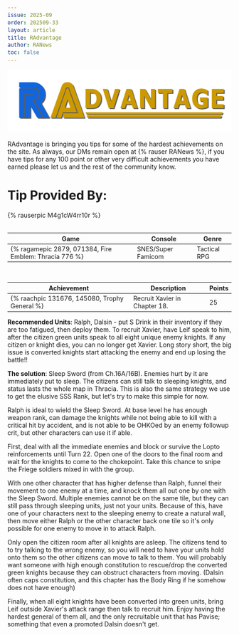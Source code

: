 ```yaml
---
issue: 2025-09
order: 202509-33
layout: article
title: RAdvantage
author: RANews
toc: false
---
```


![](../../img/radvantage.png)

RAdvantage is bringing you tips for some of the hardest achievements on the site. As always, our DMs remain open at {% rauser RANews %}, if you have tips for any 100 point or other very difficult achievements you have earned please let us and the rest of the community know.

# Tip Provided By:

<div class="bingo-winner">
  {% rauserpic M4g1cW4rr10r %}
</div><br>

| Game                                                   | Console            | Genre        |
| ------------------------------------------------------ | ------------------ | ------------ |
| {% ragamepic 2879, 071384, Fire Emblem: Thracia 776 %} | SNES/Super Famicom | Tactical RPG |

<br>

| Achievement                                   | Description                   | Points |
| --------------------------------------------- | ----------------------------- | ------ |
| {% raachpic 131676, 145080, Trophy General %} | Recruit Xavier in Chapter 18. | 25     |


**Recommended Units**: Ralph, Dalsin - put S Drink in their inventory if they are too fatigued, then deploy them. To recruit Xavier, have Leif speak to him, after the citizen green units speak to all eight unique enemy knights. If any citizen or knight dies, you can no longer get Xavier. Long story short, the big issue is converted knights start attacking the enemy and end up losing the battle!!

**The solution**: Sleep Sword (from Ch.16A/16B). Enemies hurt by it are immediately put to sleep. The citizens can still talk to sleeping knights, and status lasts the whole map in Thracia. This is also the same strategy we use to get the elusive SSS Rank, but let's try to make this simple for now.

Ralph is ideal to wield the Sleep Sword. At base level he has enough weapon rank, can damage the knights while not being able to kill with a critical hit by accident, and is not able to be OHKOed by an enemy followup crit, but other characters can use it if able.

First, deal with all the immediate enemies and block or survive the Lopto reinforcements until Turn 22. Open one of the doors to the final room and wait for the knights to come to the chokepoint. Take this chance to snipe the Friege soldiers mixed in with the group.

With one other character that has higher defense than Ralph, funnel their movement to one enemy at a time, and knock them all out one by one with the Sleep Sword. Multiple enemies cannot be on the same tile, but they can still pass through sleeping units, just not your units. Because of this, have one of your characters next to the sleeping enemy to create a natural wall, then move either Ralph or the other character back one tile so it's only possible for one enemy to move in to attack Ralph.

Only open the citizen room after all knights are asleep. The citizens tend to to try talking to the wrong enemy, so you will need to have your units hold onto them so the other citizens can move to talk to them. You will probably want someone with high enough constitution to rescue/drop the converted green knights because they can obstruct characters from moving.
(Dalsin often caps constitution, and this chapter has the Body Ring if he somehow does not have enough)

Finally, when all eight knights have been converted into green units, bring Leif outside Xavier's attack range then talk to recruit him. Enjoy having the hardest general of them all, and the only recruitable unit that has Pavise; something that even a promoted Dalsin doesn't get.
